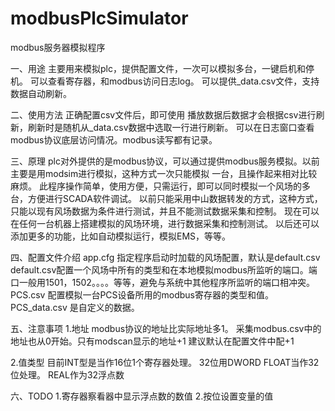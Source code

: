 # modbusPlcSimulator
modbus服务器模拟程序



一、用途
主要用来模拟plc，提供配置文件，一次可以模拟多台，一键启机和停机。
可以查看寄存器，和modbus访问日志log。
可以提供_data.csv文件，支持数据自动刷新。

二、使用方法
正确配置csv文件后，即可使用
播放数据后数据才会根据csv进行刷新，刷新时是随机从_data.csv数据中选取一行进行刷新。
可以在日志窗口查看modbus协议底层访问情况。modbus读写都有记录。


三、原理
plc对外提供的是modbus协议，可以通过提供modbus服务模拟。以前主要是用modsim进行模拟，这种方式一次只能模拟 一台，且操作起来相对比较麻烦。
此程序操作简单，使用方便，只需运行，即可以同时模拟一个风场的多台，方便进行SCADA软件调试。
以前只能采用中山数据转发的方式，这种方式，只能以现有风场数据为条件进行测试，并且不能测试数据采集和控制。
现在可以在任何一台机器上搭建模拟的风场环境，进行数据采集和控制测试。
以后还可以添加更多的功能，比如自动模拟运行，模拟EMS，等等。

四、配置文件介绍 
app.cfg 指定程序启动时加载的风场配置，默认是default.csv
default.csv配置一个风场中所有的类型和在本地模拟modbus所监听的端口。端口一般用1501，1502。。。。等等，避免与系统中其他程序所监听的端口相冲突。
PCS.csv 配置模拟一台PCS设备所用的modbus寄存器的类型和值。
PCS_data.csv 是自定义的数据。

五、注意事项
1.地址
modbus协议的地址比实际地址多1。 
采集modbus.csv中的地址也从0开始。只有modscan显示的地址+1
建议默认在配置文件中配+1

2.值类型
目前INT型是当作16位1个寄存器处理。
32位用DWORD
FLOAT当作32位处理。
REAL作为32浮点数


六、TODO
1.寄存器察看器中显示浮点数的数值
2.按位设置变量的值



